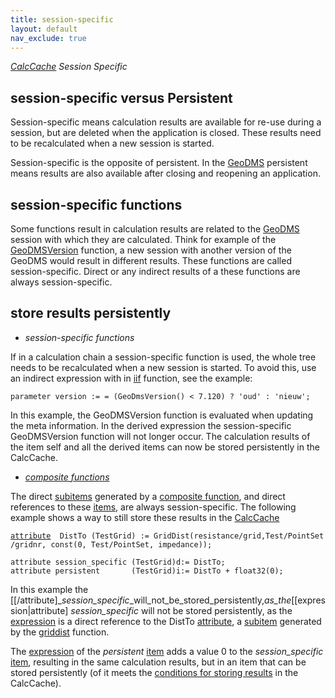 ```yaml
---
title: session-specific
layout: default
nav_exclude: true
---
```

*[CalcCache](CalcCache "wikilink") Session Specific*

## session-specific versus Persistent

Session-specific means calculation results are available for re-use
during a session, but are deleted when the application is closed. These
results need to be recalculated when a new session is started.

Session-specific is the opposite of persistent. In the
[GeoDMS](GeoDMS "wikilink") persistent means results are also available
after closing and reopening an application.

## session-specific functions

Some functions result in calculation results are related to the
[GeoDMS](GeoDMS "wikilink") session with which they are calculated.
Think for example of the [GeoDMSVersion](GeoDMSVersion "wikilink")
function, a new session with another version of the GeoDMS would result
in different results. These functions are called session-specific.
Direct or any indirect results of a these functions are always
session-specific.

## store results persistently

-   *session-specific functions*

If in a calculation chain a session-specific function is used, the whole
tree needs to be recalculated when a new session is started. To avoid
this, use an indirect expression with in [iif](iif "wikilink")
function, see the example:

`parameter`<string>` version := = (GeoDmsVersion() < 7.120) ? 'oud' : 'nieuw';`

In this example, the GeoDMSVersion function is evaluated when updating
the meta information. In the derived expression the session-specific
GeoDMSVersion function will not longer occur. The calculation results of
the item self and all the derived items can now be stored persistently
in the CalcCache.

-   *[composite functions](Composite_function "wikilink")*

The direct [subitems](subitem "wikilink") generated by a [composite
function](Composite_function "wikilink"), and direct references to
these [items](tree_item "wikilink"), are always session-specific. The
following example shows a way to still store these results in the
[CalcCache](CalcCache "wikilink")

[`attribute`](attribute "wikilink")` `<float32>` DistTo (TestGrid) := GridDist(resistance/grid,Test/PointSet/gridnr, const(0, Test/PointSet, impedance));`

`attribute`<float32>` session_specific (TestGrid)d:= DistTo;`
`attribute`<float32>` persistent       (TestGrid)i:= DistTo + float32(0);`

In this example the
\[\[/attribute\]_*session_specific*_will_not_be_stored_persistently,_as_the_\[\[expression\|attribute\]
*session_specific* will not be stored persistently, as the
[expression](expression "wikilink") is a direct reference to the DistTo
[attribute](attribute "wikilink"), a [subitem](subitem "wikilink")
generated by the [griddist](griddist "wikilink") function.

The [expression](expression "wikilink") of the *persistent*
[item](tree_item "wikilink") adds a value 0 to the *session_specific*
[item](tree_item "wikilink"), resulting in the same calculation
results, but in an item that can be stored persistently (of it meets the
[conditions for storing results](Cached_Results "wikilink") in the
CalcCache).